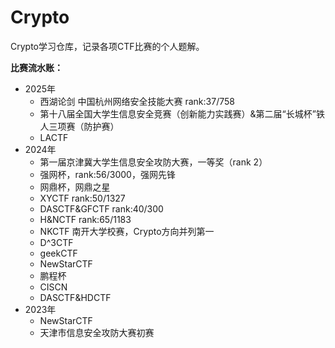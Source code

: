 # Crypto

Crypto学习仓库，记录各项CTF比赛的个人题解。

**比赛流水账：**

- 2025年
  - 西湖论剑 中国杭州网络安全技能大赛 rank:37/758
  - 第十八届全国大学生信息安全竞赛（创新能力实践赛）&第二届“长城杯”铁人三项赛（防护赛）
  - LACTF
- 2024年
  - 第一届京津冀大学生信息安全攻防大赛，一等奖（rank 2）
  - 强网杯，rank:56/3000，强网先锋
  - 网鼎杯，网鼎之星
  - XYCTF rank:50/1327
  - DASCTF&GFCTF rank:40/300
  - H&NCTF rank:65/1183
  - NKCTF 南开大学校赛，Crypto方向并列第一
  - D^3CTF
  - geekCTF
  - NewStarCTF
  - 鹏程杯
  - CISCN
  - DASCTF&HDCTF
- 2023年
  - NewStarCTF
  - 天津市信息安全攻防大赛初赛